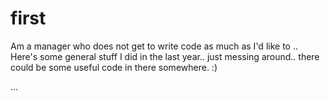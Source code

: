 # first

Am a manager who does not get to write code as much as I'd like to .. Here's some general stuff I did in the last year.. just messing around.. there could be some useful code in there somewhere. :) 

...
